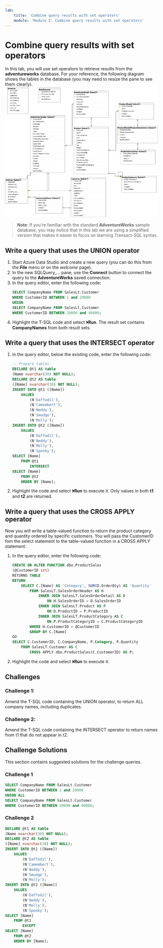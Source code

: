 ```yaml
---
lab:
    title: 'Combine query results with set operators'
    module: 'Module 2: Combine query results with set operators'
---
```

# Combine query results with set operators

In this lab, you will use set operators to retrieve results from the **adventureworks** database. For your reference, the following diagram shows the tables in the database (you may need to resize the pane to see them clearly).
![An entity relationship diagram of the adventureworks database](./images/adventureworks-erd.png)
> **Note**: If you're familiar with the standard **AdventureWorks** sample database, you may notice that in this lab we are using a simplified version that makes it easier to focus on learning Transact-SQL syntax.

## Write a query that uses the UNION operator

1. Start Azure Data Studio and create a new query (you can do this from the **File** menu or on the *welcome* page).
2. In the new SQLQuery_... pane, use the **Connect** button to connect the query to the **AdventureWorks** saved connection.
3. In the query editor, enter the following code:
	```sql
	SELECT CompanyName FROM SalesLt.Customer
	WHERE CustomerID BETWEEN 1 and 20000 
	UNION 
	SELECT CompanyName FROM SalesLt.Customer
	WHERE CustomerID BETWEEN 20000 and 40000;
	```
4. Highlight the T-SQL code and select **&#x23f5;Run**. The result set contains **CompanyNames** from both result sets.

## Write a query that uses the INTERSECT operator

1. In the query editor, below the existing code, enter the following code:
	```sql
	-- Prepare tables
	DECLARE @t1 AS table
	(Name nvarchar(30) NOT NULL);
	DECLARE @t2 AS table
	([Name] nvarchar(30) NOT NULL);
	INSERT INTO @t1 ([Name])
		VALUES
			(N'Daffodil'),
			(N'Camembert'),
			(N'Neddy'),
			(N'Smudge'),
			(N'Molly');
	INSERT INTO @t2 ([Name])
		VALUES
			(N'Daffodil'),
			(N'Neddy'),
			(N'Molly'),
			(N'Spooky');
	SELECT [Name]
		FROM @t1
			INTERSECT
	SELECT [Name]
		FROM @t2
		ORDER BY [Name];
	```
4. Highlight the code and select **&#x23f5;Run** to execute it. Only values in both **t1** and **t2** are returned.

## Write a query that uses the CROSS APPLY operator

Now you will write a table-valued function to return the product category and quantity ordered by specific customers. You will pass the CustomerID fom the select statement to the table-valued function in a CROSS APPLY statement.

1. In the query editor, enter the following code:
	```sql
	CREATE OR ALTER FUNCTION dbo.ProductSales
	(@CustomerID int)
	RETURNS TABLE
	RETURN
		SELECT C.[Name] AS 'Category', SUM(D.OrderQty) AS 'Quantity'
			FROM SalesLT.SalesOrderHeader AS H
				INNER JOIN SalesLT.SalesOrderDetail AS D
					ON H.SalesOrderID = D.SalesOrderID
				INNER JOIN SalesLT.Product AS P
					ON D.ProductID = P.ProductID
				INNER JOIN SalesLT.ProductCategory AS C
					ON P.ProductCategoryID = C.ProductCategoryID
			WHERE H.CustomerID = @CustomerID
			GROUP BY C.[Name]
	GO
	SELECT C.CustomerID, C.CompanyName, P.Category, P.Quantity
		FROM SalesLT.Customer AS C
			CROSS APPLY dbo.ProductSales(C.CustomerID) AS P;
	```
2. Highlight the code and select **&#x23f5;Run** to execute it. 

## Challenges

### Challenge 1:

Amend the T-SQL code containing the UNION operator, to return ALL company names, including duplicates.

### Challenge 2:

Amend the T-SQL code containing the INTERSECT operator to return names from t1 that do not appear in t2. 

## Challenge Solutions
This section contains suggested solutions for the challenge queries.
### Challenge 1
```sql
SELECT CompanyName FROM SalesLt.Customer
WHERE CustomerID BETWEEN 1 and 20000 
UNION ALL
SELECT CompanyName FROM SalesLt.Customer
WHERE CustomerID BETWEEN 20000 and 40000;
```
### Challenge 2
```sql
DECLARE @t1 AS table
(Name nvarchar(30) NOT NULL);
DECLARE @t2 AS table
([Name] nvarchar(30) NOT NULL);
INSERT INTO @t1 ([Name])
	VALUES
		(N'Daffodil'),
		(N'Camembert'),
		(N'Neddy'),
		(N'Smudge'),
		(N'Molly');
INSERT INTO @t2 ([Name])
	VALUES
		(N'Daffodil'),
		(N'Neddy'),
		(N'Molly'),
		(N'Spooky');
SELECT [Name]
	FROM @t1
		EXCEPT
SELECT [Name]
	FROM @t2
	ORDER BY [Name];
```